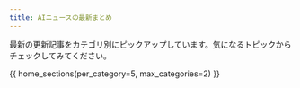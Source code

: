 ```yaml
---
title: AIニュースの最新まとめ
---
```


最新の更新記事をカテゴリ別にピックアップしています。気になるトピックからチェックしてみてください。

{{ home_sections(per_category=5, max_categories=2) }}
